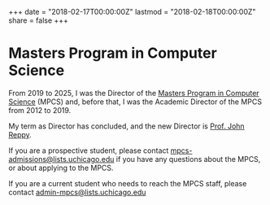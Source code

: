 +++
date = "2018-02-17T00:00:00Z"
lastmod = "2018-02-18T00:00:00Z"
share = false
+++

Masters Program in Computer Science
===================================

From 2019 to 2025, I was the Director of the [Masters Program in Computer Science](https://cs.uchicago.edu/mpcs) (MPCS) and, before that, I was the Academic Director of the MPCS from 2012 to 2019.

My term as Director has concluded, and the new Director is [Prof. John Reppy](https://people.cs.uchicago.edu/~jhr/).

If you are a prospective student, please contact [mpcs-admissions@lists.uchicago.edu](mailto:mpcs-admissions@lists.uchicago.edu) if you have any questions about the MPCS, or about applying to the MPCS.

If you are a current student who needs to reach the MPCS staff, please contact [admin-mpcs@lists.uchicago.edu](mailto:admin-mpcs@lists.uchicago.edu)
